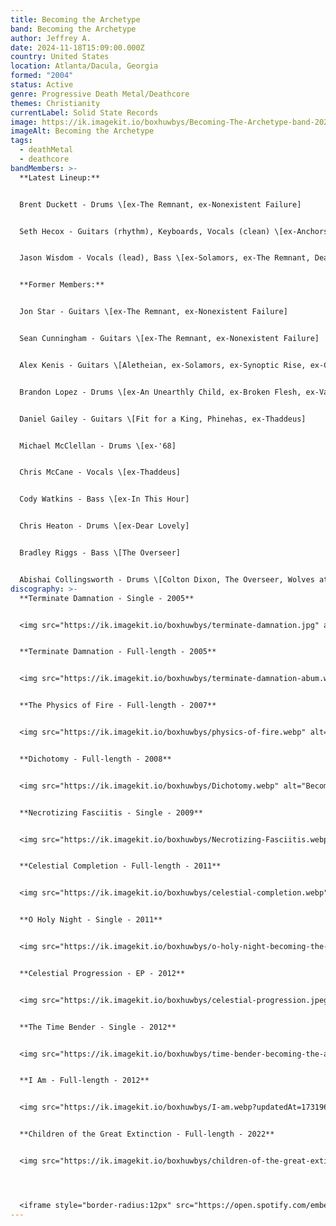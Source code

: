 ```yaml
---
title: Becoming the Archetype
band: Becoming the Archetype
author: Jeffrey A.
date: 2024-11-18T15:09:00.000Z
country: United States
location: Atlanta/Dacula, Georgia
formed: "2004"
status: Active
genre: Progressive Death Metal/Deathcore
themes: Christianity
currentLabel: Solid State Records
image: https://ik.imagekit.io/boxhuwbys/Becoming-The-Archetype-band-2022.webp
imageAlt: Becoming the Archetype
tags:
  - deathMetal
  - deathcore
bandMembers: >-
  **Latest Lineup:**


  Brent Duckett - Drums \[ex-The Remnant, ex-Nonexistent Failure]  


  Seth Hecox - Guitars (rhythm), Keyboards, Vocals (clean) \[ex-Anchors, ex-Five Iron Frenzy (live)]  


  Jason Wisdom - Vocals (lead), Bass \[ex-Solamors, ex-The Remnant, Death Therapy, The Reversalist, ex-Nonexistent Failure, ex-Pneuma]  


  **Former Members:**


  Jon Star - Guitars \[ex-The Remnant, ex-Nonexistent Failure]  


  Sean Cunningham - Guitars \[ex-The Remnant, ex-Nonexistent Failure]  


  Alex Kenis - Guitars \[Aletheian, ex-Solamors, ex-Synoptic Rise, ex-Crutch]  


  Brandon Lopez - Drums \[ex-An Unearthly Child, ex-Broken Flesh, ex-Vangough]  


  Daniel Gailey - Guitars \[Fit for a King, Phinehas, ex-Thaddeus]  


  Michael McClellan - Drums \[ex-'68]  


  Chris McCane - Vocals \[ex-Thaddeus]  


  Cody Watkins - Bass \[ex-In This Hour]  


  Chris Heaton - Drums \[ex-Dear Lovely]  


  Bradley Riggs - Bass \[The Overseer]  


  Abishai Collingsworth - Drums \[Colton Dixon, The Overseer, Wolves at the Gate, ex-Project 86 (live)]
discography: >-
  **Terminate Damnation - Single - 2005**  


  <img src="https://ik.imagekit.io/boxhuwbys/terminate-damnation.jpg" alt="Becoming the Archetype - Terminate Damnation - Single cover" style="width:300px; height:auto;">


  **Terminate Damnation - Full-length - 2005**  


  <img src="https://ik.imagekit.io/boxhuwbys/terminate-damnation-abum.webp" alt="Becoming the Archetype - Terminate Damnation - album cover" style="width:300px; height:auto;">


  **The Physics of Fire - Full-length - 2007**  


  <img src="https://ik.imagekit.io/boxhuwbys/physics-of-fire.webp" alt="Becoming the Archetype - The Physics of Fire album cover" style="width:300px; height:auto;">


  **Dichotomy - Full-length - 2008**  


  <img src="https://ik.imagekit.io/boxhuwbys/Dichotomy.webp" alt="Becoming the Archetype - Dichotomy - Full-length cover" style="width:300px; height:auto;">


  **Necrotizing Fasciitis - Single - 2009**  


  <img src="https://ik.imagekit.io/boxhuwbys/Necrotizing-Fasciitis.webp" alt="Becoming the Archetype - Necrotizing Fasciitis - Single cover" style="width:300px; height:auto;">


  **Celestial Completion - Full-length - 2011**  


  <img src="https://ik.imagekit.io/boxhuwbys/celestial-completion.webp" alt="Becoming the Archetype - Celestial Completion - Full-length cover" style="width:300px; height:auto;">


  **O Holy Night - Single - 2011**  


  <img src="https://ik.imagekit.io/boxhuwbys/o-holy-night-becoming-the-archetype.jpg" alt="Becoming the Archetype - O Holy Night - Single cover" style="width:300px; height:auto;">


  **Celestial Progression - EP - 2012**  


  <img src="https://ik.imagekit.io/boxhuwbys/celestial-progression.jpeg" alt="Becoming the Archetype - Celestial Progression - EP cover" style="width:300px; height:auto;">


  **The Time Bender - Single - 2012**  


  <img src="https://ik.imagekit.io/boxhuwbys/time-bender-becoming-the-archetype.jpg" alt="Becoming the Archetype - The Time Bender - Single cover" style="width:300px; height:auto;">


  **I Am - Full-length - 2012**  


  <img src="https://ik.imagekit.io/boxhuwbys/I-am.webp?updatedAt=1731969138582" alt="Becoming the Archetype - I Am album cover" style="width:300px; height:auto;">


  **Children of the Great Extinction - Full-length - 2022**  


  <img src="https://ik.imagekit.io/boxhuwbys/children-of-the-great-extinction.webp" alt="Becoming the Archetype - Children of the Great Extinction - Full-length cover" style="width:300px; height:auto;">




  <iframe style="border-radius:12px" src="https://open.spotify.com/embed/album/2SA3bSOoifkAkpCMfS90Sb?utm_source=generator" width="100%" height="352" frameBorder="0" allowfullscreen="" allow="autoplay; clipboard-write; encrypted-media; fullscreen; picture-in-picture" loading="lazy"></iframe>
---
```

